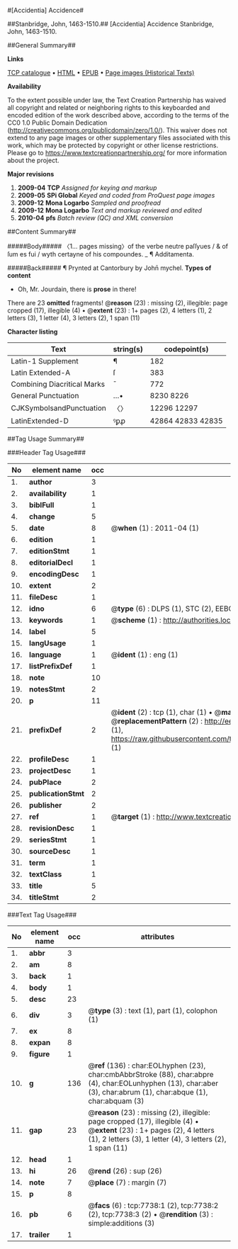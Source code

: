 #[Accidentia] Accidence#

##Stanbridge, John, 1463-1510.##
[Accidentia]
Accidence
Stanbridge, John, 1463-1510.

##General Summary##

**Links**

[TCP catalogue](http://www.ota.ox.ac.uk/tcp/)  • 
[HTML](http://tei.it.ox.ac.uk/tcp/Texts-HTML/free/A12/A12858.html)  • 
[EPUB](http://tei.it.ox.ac.uk/tcp/Texts-EPUB/free/A12/A12858.epub) • 
[Page images (Historical Texts)](https://historicaltexts.jisc.ac.uk/eebo-99843031e)

**Availability**

To the extent possible under law, the Text Creation Partnership has waived all copyright and related or neighboring rights to this keyboarded and encoded edition of the work described above, according to the terms of the CC0 1.0 Public Domain Dedication (http://creativecommons.org/publicdomain/zero/1.0/). This waiver does not extend to any page images or other supplementary files associated with this work, which may be protected by copyright or other license restrictions. Please go to https://www.textcreationpartnership.org/ for more information about the project.

**Major revisions**

1. __2009-04__ __TCP__ *Assigned for keying and markup*
1. __2009-05__ __SPi Global__ *Keyed and coded from ProQuest page images*
1. __2009-12__ __Mona Logarbo__ *Sampled and proofread*
1. __2009-12__ __Mona Logarbo__ *Text and markup reviewed and edited*
1. __2010-04__ __pfs__ *Batch review (QC) and XML conversion*

##Content Summary##

#####Body#####
〈1… pages missing〉of the verbe neutre paſſyues / & of ſum es fui / wyth certayne of his compoundes. 
    _ ¶ Additamenta.

#####Back#####
¶ Prynted at Cantorbury by John̄ mychel.
**Types of content**

  * Oh, Mr. Jourdain, there is **prose** in there!

There are 23 **omitted** fragments! 
 @__reason__ (23) : missing (2), illegible: page cropped (17), illegible (4)  •  @__extent__ (23) : 1+ pages (2), 4 letters (1), 2 letters (3), 1 letter (4), 3 letters (2), 1 span (11)

**Character listing**


|Text|string(s)|codepoint(s)|
|---|---|---|
|Latin-1 Supplement|¶|182|
|Latin Extended-A|ſ|383|
|Combining             Diacritical Marks|̄|772|
|General Punctuation|…•|8230 8226|
|CJKSymbolsandPunctuation|〈〉|12296 12297|
|LatinExtended-D|ꝰꝑꝓ|42864 42833 42835|

##Tag Usage Summary##

###Header Tag Usage###

|No|element name|occ|attributes|
|---|---|---|---|
|1.|__author__|3||
|2.|__availability__|1||
|3.|__biblFull__|1||
|4.|__change__|5||
|5.|__date__|8| @__when__ (1) : 2011-04 (1)|
|6.|__edition__|1||
|7.|__editionStmt__|1||
|8.|__editorialDecl__|1||
|9.|__encodingDesc__|1||
|10.|__extent__|2||
|11.|__fileDesc__|1||
|12.|__idno__|6| @__type__ (6) : DLPS (1), STC (2), EEBO-CITATION (1), PROQUEST (1), VID (1)|
|13.|__keywords__|1| @__scheme__ (1) : http://authorities.loc.gov/ (1)|
|14.|__label__|5||
|15.|__langUsage__|1||
|16.|__language__|1| @__ident__ (1) : eng (1)|
|17.|__listPrefixDef__|1||
|18.|__note__|10||
|19.|__notesStmt__|2||
|20.|__p__|11||
|21.|__prefixDef__|2| @__ident__ (2) : tcp (1), char (1)  •  @__matchPattern__ (2) : ([0-9\-]+):([0-9IVX]+) (1), (.+) (1)  •  @__replacementPattern__ (2) : http://eebo.chadwyck.com/downloadtiff?vid=$1&page=$2 (1), https://raw.githubusercontent.com/textcreationpartnership/Texts/master/tcpchars.xml#$1 (1)|
|22.|__profileDesc__|1||
|23.|__projectDesc__|1||
|24.|__pubPlace__|2||
|25.|__publicationStmt__|2||
|26.|__publisher__|2||
|27.|__ref__|1| @__target__ (1) : http://www.textcreationpartnership.org/docs/. (1)|
|28.|__revisionDesc__|1||
|29.|__seriesStmt__|1||
|30.|__sourceDesc__|1||
|31.|__term__|1||
|32.|__textClass__|1||
|33.|__title__|5||
|34.|__titleStmt__|2||


###Text Tag Usage###

|No|element name|occ|attributes|
|---|---|---|---|
|1.|__abbr__|3||
|2.|__am__|8||
|3.|__back__|1||
|4.|__body__|1||
|5.|__desc__|23||
|6.|__div__|3| @__type__ (3) : text (1), part (1), colophon (1)|
|7.|__ex__|8||
|8.|__expan__|8||
|9.|__figure__|1||
|10.|__g__|136| @__ref__ (136) : char:EOLhyphen (23), char:cmbAbbrStroke (88), char:abpre (4), char:EOLunhyphen (13), char:aber (3), char:abrum (1), char:abque (1), char:abquam (3)|
|11.|__gap__|23| @__reason__ (23) : missing (2), illegible: page cropped (17), illegible (4)  •  @__extent__ (23) : 1+ pages (2), 4 letters (1), 2 letters (3), 1 letter (4), 3 letters (2), 1 span (11)|
|12.|__head__|1||
|13.|__hi__|26| @__rend__ (26) : sup (26)|
|14.|__note__|7| @__place__ (7) : margin (7)|
|15.|__p__|8||
|16.|__pb__|6| @__facs__ (6) : tcp:7738:1 (2), tcp:7738:2 (2), tcp:7738:3 (2)  •  @__rendition__ (3) : simple:additions (3)|
|17.|__trailer__|1||
